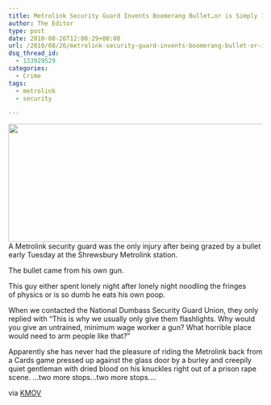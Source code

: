 ```yaml
---
title: Metrolink Security Guard Invents Boomerang Bullet…or is Simply Incompetent
author: The Editor
type: post
date: 2010-08-26T12:00:29+00:00
url: /2010/08/26/metrolink-security-guard-invents-boomerang-bullet-or-is-simply-incompetent/
dsq_thread_id:
  - 133929529
categories:
  - Crime
tags:
  - metrolink
  - security

---
```

[<img class="aligncenter size-full wp-image-6455" title="Observe_and_report" src="http://media.punchingkitty.com/wordpress/2010/08/Observe_and_report.jpeg" alt="" width="657" height="234" />][1]A Metrolink security guard was the only injury after being grazed by a bullet early Tuesday at the Shrewsbury Metrolink station.

The bullet came from his own gun.

This guy either spent lonely night after lonely night noodling the fringes of physics or is so dumb he eats his own poop.

When we contacted the National Dumbass Security Guard Union, they only replied with &#8220;This is why we usually only give them flashlights. Why would you give an untrained, minimum wage worker a gun? What horrible place would need to arm people like that?&#8221;

Apparently she has never had the pleasure of riding the Metrolink back from a Cards game pressed up against the glass door by a burley and creepily quiet gentleman with dried blood on his knuckles right out of a prison rape scene. &#8230;two more stops&#8230;two more stops&#8230;.

via <a href="http://www.kmov.com/news/local/Metrolink-security-guard-hit-by-bullet-from-own-gun-101372674.html" target="_blank">KMOV</a>

 [1]: http://media.punchingkitty.com/wordpress/2010/08/Observe_and_report.jpeg